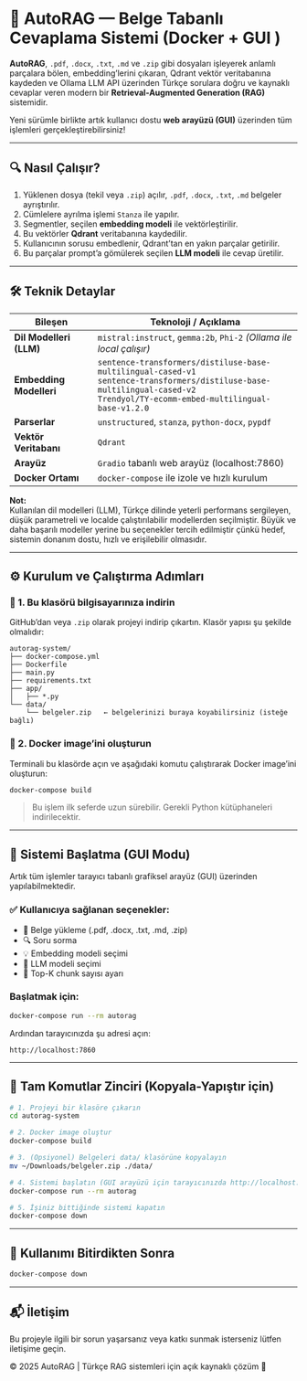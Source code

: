 # 🧠 AutoRAG — Belge Tabanlı Cevaplama Sistemi (Docker + GUI )

**AutoRAG**, `.pdf`, `.docx`, `.txt`, `.md` ve `.zip` gibi dosyaları işleyerek anlamlı parçalara bölen, embedding’lerini çıkaran, Qdrant vektör veritabanına kaydeden ve Ollama LLM API üzerinden Türkçe sorulara doğru ve kaynaklı cevaplar veren modern bir **Retrieval-Augmented Generation (RAG)** sistemidir.

Yeni sürümle birlikte artık kullanıcı dostu **web arayüzü (GUI)** üzerinden tüm işlemleri gerçekleştirebilirsiniz!

---

## 🔍 Nasıl Çalışır?

1. Yüklenen dosya (tekil veya `.zip`) açılır, `.pdf`, `.docx`, `.txt`, `.md` belgeler ayrıştırılır.
2. Cümlelere ayrılma işlemi `Stanza` ile yapılır.
3. Segmentler, seçilen **embedding modeli** ile vektörleştirilir.
4. Bu vektörler **Qdrant** veritabanına kaydedilir.
5. Kullanıcının sorusu embedlenir, Qdrant’tan en yakın parçalar getirilir.
6. Bu parçalar prompt’a gömülerek seçilen **LLM modeli** ile cevap üretilir.

---

## 🛠️ Teknik Detaylar

| Bileşen                  | Teknoloji / Açıklama |
|--------------------------|----------------------|
| **Dil Modelleri (LLM)**  | `mistral:instruct`, `gemma:2b`, `Phi-2` *(Ollama ile local çalışır)* |
| **Embedding Modelleri**  | `sentence-transformers/distiluse-base-multilingual-cased-v1`<br>`sentence-transformers/distiluse-base-multilingual-cased-v2`<br>`Trendyol/TY-ecomm-embed-multilingual-base-v1.2.0` |
| **Parserlar**            | `unstructured`, `stanza`, `python-docx`, `pypdf` |
| **Vektör Veritabanı**    | `Qdrant` |
| **Arayüz**               | `Gradio` tabanlı web arayüz (localhost:7860) |
| **Docker Ortamı**        | `docker-compose` ile izole ve hızlı kurulum |

**Not:**  
Kullanılan dil modelleri (LLM), Türkçe dilinde yeterli performans sergileyen, düşük parametreli ve localde çalıştırılabilir modellerden seçilmiştir. Büyük ve daha başarılı modeller yerine bu seçenekler tercih edilmiştir çünkü hedef, sistemin donanım dostu, hızlı ve erişilebilir olmasıdır.

---

## ⚙️ Kurulum ve Çalıştırma Adımları

### 🧩 1. Bu klasörü bilgisayarınıza indirin

GitHub’dan veya `.zip` olarak projeyi indirip çıkartın. Klasör yapısı şu şekilde olmalıdır:

```
autorag-system/
├── docker-compose.yml
├── Dockerfile
├── main.py
├── requirements.txt
├── app/
│   ├── *.py
└── data/
    └── belgeler.zip   ← belgelerinizi buraya koyabilirsiniz (isteğe bağlı)
```

### 🐳 2. Docker image’ini oluşturun

Terminali bu klasörde açın ve aşağıdaki komutu çalıştırarak Docker image’ini oluşturun:

```bash
docker-compose build
```

> Bu işlem ilk seferde uzun sürebilir. Gerekli Python kütüphaneleri indirilecektir.

---

## 🚀 Sistemi Başlatma (GUI Modu)

Artık tüm işlemler tarayıcı tabanlı grafiksel arayüz (GUI) üzerinden yapılabilmektedir.

### ✅ Kullanıcıya sağlanan seçenekler:

- 📄 Belge yükleme (.pdf, .docx, .txt, .md, .zip)
- 🔍 Soru sorma
- 💡 Embedding modeli seçimi
- 🧠 LLM modeli seçimi
- 🔢 Top-K chunk sayısı ayarı

### Başlatmak için:

```bash
docker-compose run --rm autorag
```

Ardından tarayıcınızda şu adresi açın:

```
http://localhost:7860
```

---

## 🧾 Tam Komutlar Zinciri (Kopyala-Yapıştır için)

```bash
# 1. Projeyi bir klasöre çıkarın
cd autorag-system

# 2. Docker image oluştur
docker-compose build

# 3. (Opsiyonel) Belgeleri data/ klasörüne kopyalayın
mv ~/Downloads/belgeler.zip ./data/

# 4. Sistemi başlatın (GUI arayüzü için tarayıcınızda http://localhost:7860 adresini açın.)
docker-compose run --rm autorag

# 5. İşiniz bittiğinde sistemi kapatın
docker-compose down
```

---

## 🧼 Kullanımı Bitirdikten Sonra

```bash
docker-compose down
```

---


## 📬 İletişim

Bu projeyle ilgili bir sorun yaşarsanız veya katkı sunmak isterseniz lütfen iletişime geçin.

© 2025 AutoRAG | Türkçe RAG sistemleri için açık kaynaklı çözüm 💬
